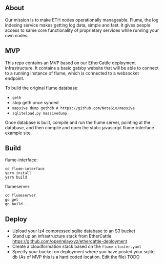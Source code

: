 ## About
Our mission is to make ETH nodes operationally manageable. Flume, the log indexing service makes getting log data, simple and fast. It gives people access to same core functionality of proprietary services while running your own nodes.

## MVP

This repo contains an MVP based on our EtherCattle deployment infrastructure. It contains a basic gatsby website that will be able to connect to a running instance of flume, which is connected to a websocket endpoint.

To build the original flume database:
- `geth`
- stop geth once synced
- `massive dump gethdb # https://github.com/NoteGio/massive`
- `sqliteload.py massivedump`

Once database is built, compile and run the flume server, pointing at the database, and then compile and open the static javascript flume-interface example site.


## Build

flume-interface:
```
cd flume-interface
yarn install
yarn build
```

flumeserver:
```
cd flumeserver
go get
go build .
```

## Deploy

- Upload your lz4 compressed sqlite database to an S3 bucket
- Stand up an infrastructure stack from EtherCattle: https://github.com/openrelayxyz/ethercattle-deployment
- Create a cloudformation stack based on the `flume-cluster.yaml`
- Specify your bucket on deployment where you have posted your sqlite db (As of MVP this is a hard coded location. Edit the file) TODO
